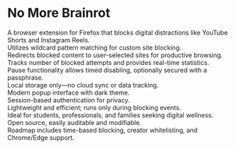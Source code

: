 # No More Brainrot

A browser extension for Firefox that blocks digital distractions like YouTube Shorts and Instagram Reels.  
Utilizes wildcard pattern matching for custom site blocking.  
Redirects blocked content to user-selected sites for productive browsing.  
Tracks number of blocked attempts and provides real-time statistics.  
Pause functionality allows timed disabling, optionally secured with a passphrase.  
Local storage only—no cloud sync or data tracking.  
Modern popup interface with dark theme.  
Session-based authentication for privacy.  
Lightweight and efficient; runs only during blocking events.  
Ideal for students, professionals, and families seeking digital wellness.  
Open source, easily auditable and modifiable.  
Roadmap includes time-based blocking, creator whitelisting, and Chrome/Edge support.
